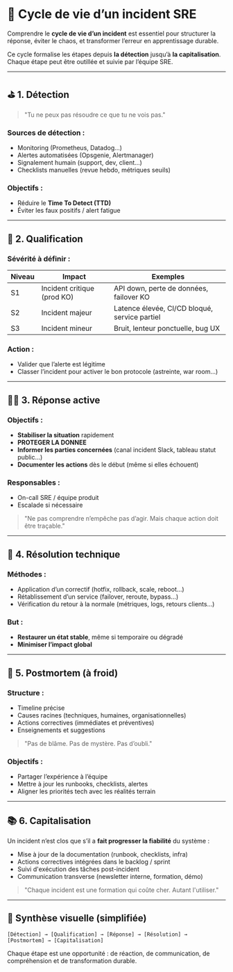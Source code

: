 # 🔄 Cycle de vie d’un incident SRE

Comprendre le **cycle de vie d’un incident** est essentiel pour structurer la réponse, éviter le chaos, et transformer l’erreur en apprentissage durable.

Ce cycle formalise les étapes depuis **la détection** jusqu’à **la capitalisation**. Chaque étape peut être outillée et suivie par l’équipe SRE.

---

## ⛳ 1. Détection

> "Tu ne peux pas résoudre ce que tu ne vois pas."

### Sources de détection :
- Monitoring (Prometheus, Datadog…)
- Alertes automatisées (Opsgenie, Alertmanager)
- Signalement humain (support, dev, client…)
- Checklists manuelles (revue hebdo, métriques seuils)

### Objectifs :
- Réduire le **Time To Detect (TTD)**
- Éviter les faux positifs / alert fatigue

---

## 🚨 2. Qualification

### Sévérité à définir :
| Niveau | Impact | Exemples |
|--------|--------|----------|
| S1     | Incident critique (prod KO) | API down, perte de données, failover KO |
| S2     | Incident majeur             | Latence élevée, CI/CD bloqué, service partiel |
| S3     | Incident mineur             | Bruit, lenteur ponctuelle, bug UX |

### Action :
- Valider que l’alerte est légitime
- Classer l’incident pour activer le bon protocole (astreinte, war room…)

---

## 🧑‍💻 3. Réponse active

### Objectifs :
- **Stabiliser la situation** rapidement
- **PROTEGER LA DONNEE**
- **Informer les parties concernées** (canal incident Slack, tableau statut public…)
- **Documenter les actions** dès le début (même si elles échouent)

### Responsables :
- On-call SRE / équipe produit
- Escalade si nécessaire

> "Ne pas comprendre n’empêche pas d’agir. Mais chaque action doit être traçable."

---

## 🧩 4. Résolution technique

### Méthodes :
- Application d’un correctif (hotfix, rollback, scale, reboot…)
- Rétablissement d’un service (failover, reroute, bypass…)
- Vérification du retour à la normale (métriques, logs, retours clients…)

### But :
- **Restaurer un état stable**, même si temporaire ou dégradé
- **Minimiser l’impact global**

---

## 📘 5. Postmortem (à froid)

### Structure :
- Timeline précise
- Causes racines (techniques, humaines, organisationnelles)
- Actions correctives (immédiates et préventives)
- Enseignements et suggestions

> "Pas de blâme. Pas de mystère. Pas d’oubli."

### Objectifs :
- Partager l’expérience à l’équipe
- Mettre à jour les runbooks, checklists, alertes
- Aligner les priorités tech avec les réalités terrain

---

## 📚 6. Capitalisation

Un incident n’est clos que s’il a **fait progresser la fiabilité** du système :

- Mise à jour de la documentation (runbook, checklists, infra)
- Actions correctives intégrées dans le backlog / sprint
- Suivi d'exécution des tâches post-incident
- Communication transverse (newsletter interne, formation, démo)

> "Chaque incident est une formation qui coûte cher. Autant l'utiliser."

---

## 🧠 Synthèse visuelle (simplifiée)

```
[Détection] → [Qualification] → [Réponse] → [Résolution] → [Postmortem] → [Capitalisation]
```

Chaque étape est une opportunité : de réaction, de communication, de compréhension et de transformation durable.

